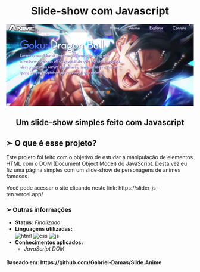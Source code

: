 <h1 align="center"> Slide-show com Javascript </h1>

<img src="./assets/img/site.png">

<h2 align="center">Um slide-show simples feito com Javascript</h2>

<h2> ➢ O que é esse projeto? </h2>
<p> 
  Este projeto foi feito com o objetivo de estudar a manipulação de elementos HTML com
  o DOM (Document Object Model) do JavaScript. Desta vez eu fiz uma página simples com
  um slide-show de personagens de animes famosos.
</p>
<p>
  Você pode acessar o site clicando neste link: https://slider-js-ten.vercel.app/
</p>

<h3> ➢ Outras informações </h3>
<ul>
  <li> <strong>Status:</strong> <em>Finalizado</em>
  <li> <strong>Linguagens utilizadas:</strong> <br>
    <div style="display: inline-block;">
      <img align="center" alt="html" height="50px" src="https://cdn.jsdelivr.net/gh/devicons/devicon/icons/html5/html5-plain-wordmark.svg" />       
      <img align="center" alt="css" height="50px" src="https://cdn.jsdelivr.net/gh/devicons/devicon/icons/css3/css3-plain-wordmark.svg" />  
      <img align="center" alt="js" height="50px" src="https://cdn.jsdelivr.net/gh/devicons/devicon/icons/javascript/javascript-plain.svg" />
    </div>
  <li> <strong>Conhecimentos aplicados:</strong>
  <ul>
    <li> <em>JavaScript DOM</em>
  </ul>
</ul>

<h4> Baseado em: https://github.com/Gabriel-Damas/Slide.Anime</h4>
